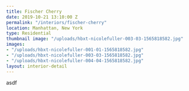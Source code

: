 ```yaml
---
title: Fischer Cherry
date: 2019-10-21 13:10:00 Z
permalink: "/interiors/fischer-cherry"
location: Manhattan, New York
type: Residential
thumbnail image: "/uploads/hbxt-nicolefuller-003-03-1565818582.jpg"
images:
- "/uploads/hbxt-nicolefuller-001-01-1565818582.jpg"
- "/uploads/hbxt-nicolefuller-003-03-1565818582.jpg"
- "/uploads/hbxt-nicolefuller-004-04-1565818582.jpg"
layout: interior-detail
---
```


asdf